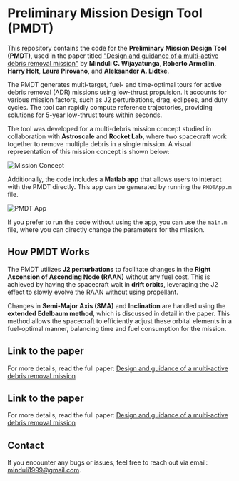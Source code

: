 # Preliminary Mission Design Tool (PMDT)

This repository contains the code for the **Preliminary Mission Design Tool (PMDT)**, used in the paper titled ["Design and guidance of a multi-active debris removal mission"](https://link.springer.com/article/10.1007/s42064-023-0159-3) by **Minduli C. Wijayatunga**, **Roberto Armellin**, **Harry Holt**, **Laura Pirovano**, and **Aleksander A. Lidtke**.

The PMDT generates multi-target, fuel- and time-optimal tours for active debris removal (ADR) missions using low-thrust propulsion. It accounts for various mission factors, such as J2 perturbations, drag, eclipses, and duty cycles. The tool can rapidly compute reference trajectories, providing solutions for 5-year low-thrust tours within seconds.

The tool was developed for a multi-debris mission concept studied in collaboration with **Astroscale** and **Rocket Lab**, where two spacecraft work together to remove multiple debris in a single mission. A visual representation of this mission concept is shown below:

![Mission Concept](https://github.com/user-attachments/assets/861e459c-6aae-47e0-b319-1e0dfa2f5832)

Additionally, the code includes a **Matlab app** that allows users to interact with the PMDT directly. This app can be generated by running the `PMDTApp.m` file.

![PMDT App](https://github.com/user-attachments/assets/6c9d1a82-9df5-4211-9796-2fa8dbfbcd77)

If you prefer to run the code without using the app, you can use the `main.m` file, where you can directly change the parameters for the mission.

## How PMDT Works

The PMDT utilizes **J2 perturbations** to facilitate changes in the **Right Ascension of Ascending Node (RAAN)** without any fuel cost. This is achieved by having the spacecraft wait in **drift orbits**, leveraging the J2 effect to slowly evolve the RAAN without using propellant.

Changes in **Semi-Major Axis (SMA)** and **Inclination** are handled using the **extended Edelbaum method**, which is discussed in detail in the paper. This method allows the spacecraft to efficiently adjust these orbital elements in a fuel-optimal manner, balancing time and fuel consumption for the mission.

## Link to the paper
For more details, read the full paper: [Design and guidance of a multi-active debris removal mission](https://link.springer.com/article/10.1007/s42064-023-0159-3)


## Link to the paper
For more details, read the full paper: [Design and guidance of a multi-active debris removal mission](https://link.springer.com/article/10.1007/s42064-023-0159-3)

## Contact
If you encounter any bugs or issues, feel free to reach out via email: [minduli1999@gmail.com](mailto:minduli1999@gmail.com).
